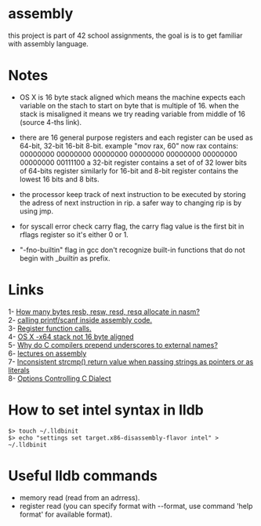 # assembly
this project is part of 42 school assignments, the goal is  is to get familiar with assembly language.
# Notes
- OS X is 16 byte stack aligned which means the machine expects each variable on the stach
to start on byte that is multiple of 16. when the stack is misaligned it means we try
reading variable from middle of 16 (source 4-ths link).  

- there are 16 general purpose registers and each register can be used as 64-bit, 32-bit
16-bit 8-bit. example "mov rax, 60" now rax contains:
	00000000 00000000 00000000 00000000 00000000 00000000 00000000 00111100
a 32-bit register contains a set of of 32 lower bits of 64-bits register
similarly for 16-bit and 8-bit register contains the lowest 16 bits and 8 bits.

- the processor keep track of next instruction to be executed by storing the adress of next
instruction in rip. a safer way to changing rip is by using jmp. 

- for syscall error check carry flag, the carry flag value is the first bit in rflags register
so it's either 0 or 1. 

- "-fno-builtin" flag in gcc don't recognize built-in functions that do not begin with __builtin_ as prefix. 
# Links
1- [How many bytes resb, resw, resd, resq allocate in nasm?</br>](https://stackoverflow.com/questions/44860003/how-many-bytes-do-resb-resw-resd-resq-allocate-in-nasm)
2- [calling printf/scanf inside assembly code.</br>](https://stackoverflow.com/questions/20082414/mac-os-x-32-bit-nasm-assembly-program-using-main-and-scanf-printf)
3- [Register function calls.</br>](https://www.cs.uaf.edu/2017/fall/cs301/reference/x86_64.html)
4- [OS X -x64 stack not 16 byte aligned</br>](https://stackoverflow.com/questions/43354658/os-x-x64-stack-not-16-byte-aligned-error)
5- [Why do C compilers prepend underscores to external names?</br>](https://stackoverflow.com/questions/2627511/why-do-c-compilers-prepend-underscores-to-external-names)
6- [lectures on assembly</br>](https://www.cs.uaf.edu/2017/fall/cs301/lecture/)
7- [Inconsistent strcmp() return value when passing strings as pointers or as literals</br>](https://stackoverflow.com/questions/27751221/inconsistent-strcmp-return-value-when-passing-strings-as-pointers-or-as-litera)
8- [Options Controlling C Dialect</br>](https://gcc.gnu.org/onlinedocs/gcc-4.2.2/gcc/C-Dialect-Options.html)
# How to set intel syntax in lldb
```
$> touch ~/.lldbinit
$> echo "settings set target.x86-disassembly-flavor intel" > ~/.lldbinit
```
# Useful lldb commands
- memory read (read from an adrress). 
- register read (you can specify format with --format, use command 'help format' for available format). 
